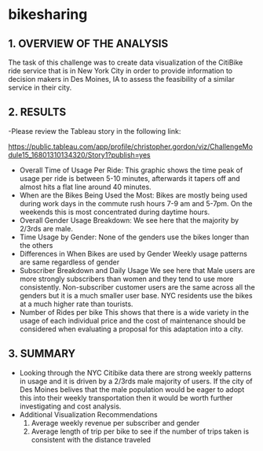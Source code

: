# bikesharing

## 1. OVERVIEW OF THE ANALYSIS
The task of this challenge was to create data visualization of the CitiBike ride service that is in New York City in order to provide information to decision makers in Des Moines, IA to assess the feasibility of a similar service in their city.

## 2. RESULTS

-Please review the Tableau story in the following link:

https://public.tableau.com/app/profile/christopher.gordon/viz/ChallengeModule15_16801310134320/Story1?publish=yes

- Overall Time of Usage Per Ride:
This graphic shows the time peak of usage per ride is between 5-10 minutes, afterwards it tapers off and almost hits a flat line around 40 minutes. 
- When are the Bikes Being Used the Most: 
Bikes are mostly being used during work days in the commute rush hours 7-9 am and 5-7pm. On the weekends this is most concentrated during daytime hours.
- Overall Gender Usage Breakdown:
We see here that the majority by 2/3rds are male.
- Time Usage by Gender:
None of the genders use the bikes longer than the others
- Differences in When Bikes are used by Gender
Weekly usage patterns are same regardless of gender
- Subscriber Breakdown and Daily Usage
We see here that Male users are more strongly subscribers than women and they tend to use more consistently. Non-subscriber customer users are the same across all the genders but it is a much smaller user base. NYC residents use the bikes at a much higher rate than tourists.
- Number of Rides per bike
This shows that there is a wide variety in the usage of each individual price and the cost of maintenance should be considered when evaluating a proposal for this adaptation into a city.

## 3. SUMMARY

- Looking through the NYC Citibike data there are strong weekly patterns in usage and it is driven by a 2/3rds male majority of users. If the city of Des Moines belives that the male population would be eager to adopt this into their weekly transportation then it would be worth further investigating and cost analysis.
- Additional Visualization Recommendations
  1) Average weekly revenue per subscriber and gender
  2) Average length of trip per bike to see if the number of trips taken is consistent with the distance traveled
